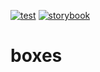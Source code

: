 [![test](https://github.com/voxelstack/boxes/actions/workflows/test.yaml/badge.svg)](#)
[![storybook](https://github.com/voxelstack/boxes/actions/workflows/storybook.yaml/badge.svg)](https://voxelstack.github.io/boxes)

# boxes
